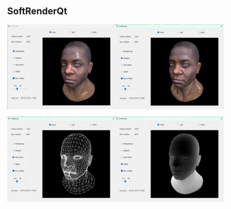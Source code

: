 ## SoftRenderQt
<img src="https://github.com/shiyin1014/SoftRenderQt/blob/main/image/phong.png" height="50%" width="50%" alt="" /><img src="https://github.com/shiyin1014/SoftRenderQt/blob/main/image/normal.png" height="50%" width="50%" alt="" />

<img src="https://github.com/shiyin1014/SoftRenderQt/blob/main/image/wire_frame.png" height="50%" width="50%" alt="" /><img src="https://github.com/shiyin1014/SoftRenderQt/blob/main/image/depth.png" height="50%" width="50%" alt="" />
